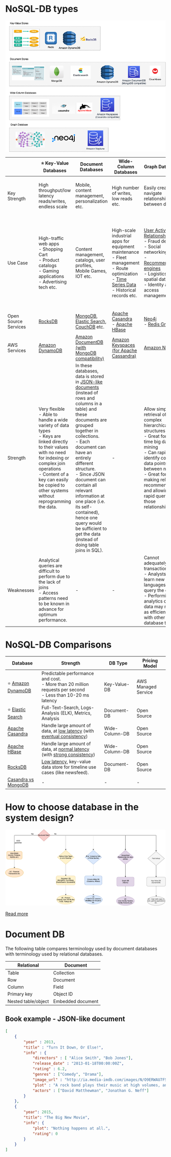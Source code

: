 # NoSQL-DB types

![img.png](assets/NoSQL-DifferentDBtypes.drawio.png)

|                      | :star: Key-Value Databases                                                                                                                                                                                                                                       | Document Databases                                                                                                                                                                                                                                                                                                                                                                                                                                                    | Wide-Column Databases                                                                                                                                                                                                                         | Graph Databases                                                                                                                                                                                                                                                                                          | Time-Series DB                                                                                                                                            | [In-Memory](In-Memory-Cache/Readme.md)                                                                                                                                                                                                                                                                   | Ledger                                                                                                                              |
|----------------------|------------------------------------------------------------------------------------------------------------------------------------------------------------------------------------------------------------------------------------------------------------------|-----------------------------------------------------------------------------------------------------------------------------------------------------------------------------------------------------------------------------------------------------------------------------------------------------------------------------------------------------------------------------------------------------------------------------------------------------------------------|-----------------------------------------------------------------------------------------------------------------------------------------------------------------------------------------------------------------------------------------------|----------------------------------------------------------------------------------------------------------------------------------------------------------------------------------------------------------------------------------------------------------------------------------------------------------|-----------------------------------------------------------------------------------------------------------------------------------------------------------|----------------------------------------------------------------------------------------------------------------------------------------------------------------------------------------------------------------------------------------------------------------------------------------------------------|-------------------------------------------------------------------------------------------------------------------------------------|
| Key Strength         | High throughput/low latency reads/writes, endless scale                                                                                                                                                                                                          | Mobile, content management, personalization etc.                                                                                                                                                                                                                                                                                                                                                                                                                      | High number of writes, low reads etc.                                                                                                                                                                                                         | Easily create and navigate relationship between data                                                                                                                                                                                                                                                     | Collect, store and process data sequenced by time                                                                                                         | Query by key with microsecond latency                                                                                                                                                                                                                                                                    | Collect, Immutable and verifiable history of changes to app data                                                                    |
| Use Case             | High-traffic web apps<br/>- Shopping Cart<br/>- Product catalogs<br/>- Gaming applications<br/>- Advertising tech etc.                                                                                                                                           | Content management, catalogs, user profiles, Mobile Games, IOT etc.                                                                                                                                                                                                                                                                                                                                                                                                   | High-scale industrial apps for equipment maintenance<br/>- Fleet management<br/>- Route optimization<br/>- [Time Series Data](https://netflixtechblog.com/scaling-time-series-data-storage-part-i-ec2b6d44ba39)<br/>- Historical records etc. | [User Activity Relationship](../../../3_HLDDesignProblems/InstagramDesign/Readme.md)<br/>- Fraud detection<br/>- Social networking<br/>- [Recommendation engines](https://neo4j.com/use-cases/real-time-recommendation-engine/)<br/>- Logistics & spatial data<br/>- Identity and access management etc. | Home screen feed<br/>- Operations monitoring<br/>- Application metrics<br/>- Internet of Things sensor data<br/>- Real-time analytics, Event tracing etc. | Caching<br/>- Session management<br/>- [Gaming leaderboards](https://redis.com/solutions/use-cases/leaderboards/)<br/>- Geospatial applications etc.                                                                                                                                                     | Systems of record<br/>- Supply chain<br/>- Registrations<br/>- Banking transactions etc.                                            |
| Open Source Services | [RocksDB](RocksDB.md)                                                                                                                                                                                                                                            | [MongoDB](MongoDB), [Elastic Search](../Search-Indexes/ElasticSearch), [CouchDB](https://couchdb.apache.org) etc.                                                                                                                                                                                                                                                                                                                                                     | [Apache Casandra](ApacheCasandra.md)<br/>- [Apache HBase](ApacheHBase.md)                                                                                                                                                                     | [Neo4j](Neo4j.md)<br/>- [Redis Graph](../In-Memory-Cache/Redis/RedisGraph.md)                                                                                                                                                                                                                            | [InfluxDB](https://en.wikipedia.org/wiki/InfluxDB)                                                                                                        | -                                                                                                                                                                                                                                                                                                        | [Redis](../In-Memory-Cache/Redis)                                                                                                   |
| AWS Services         | [Amazon DynamoDB](../../../2_AWSComponents/6_DatabaseServices/AmazonDynamoDB/Readme.md)                                                                                                                                                                          | [Amazon DocumentDB (with MongoDB compatibility)](../../../2_AWSComponents/6_DatabaseServices/Readme.md)                                                                                                                                                                                                                                                                                                                                                               | [Amazon Keyspaces (for Apache Cassandra)](../../../2_AWSComponents/6_DatabaseServices/AmazonKeySpaces.md)                                                                                                                                     | [Amazon Neptune](https://aws.amazon.com/neptune/)                                                                                                                                                                                                                                                        | [Amazon Timestream](https://aws.amazon.com/timestream/)                                                                                                   | [Amazon Elastic Cache](../../../2_AWSComponents/6_DatabaseServices/AmazonElasticCache.md)                                                                                                                                                                                                                | [Amazon Quantum Ledger Database (QLDB)](https://aws.amazon.com/qldb/)                                                               |
| Strength             | Very flexible<br/>- Able to handle a wide variety of data types<br/>- Keys are linked directly to their values with no need for indexing or complex join operations<br/>- Content of a key can easily be copied to other systems without reprogramming the data. | In these databases, data is stored in [JSON-like documents](https://aws.amazon.com/nosql/document/) (instead of rows and columns in a table) and these documents are grouped together in collections.<br/>- Each document can have an entirely different structure.<br/>- Since JSON document can contain all relevant information at one place (i.e. its self-contained), hence one query would be sufficient to get the data (instead of doing table joins in SQL). | -                                                                                                                                                                                                                                             | Allow simple, fast retrieval of complex hierarchical structures<br/>- Great for real-time big data mining<br/>- Can rapidly identify common data points between nodes<br/>- Great for making relevant recommendations and allowing for rapid querying of those relationships.                            | -                                                                                                                                                         | Support the most demanding applications requiring sub-millisecond response times<br/>- Great for caching, gaming, and session store<br/>- Adapt to changes in demands by scaling out and in without downtime<br/>- Provide ultrafast (sub-microsecond latency) and inexpensive access to copies of data. | Data that is rapidly changing or is seldom accessed<br/>- Application using the in-memory store has a low tolerance for stale data. |                                                                                          |
| Weaknesses           | Analytical queries are difficult to perform due to the lack of joins<br/>- Access patterns need to be known in advance for optimum performance.                                                                                                                  | -                                                                                                                                                                                                                                                                                                                                                                                                                                                                     | -                                                                                                                                                                                                                                             | Cannot adequately store transactional data<br/>- Analysts must learn new languages to query the data<br/>- Performing analytics on the data may not be as efficient as with other database types.                                                                                                        | -                                                                                                                                                         | -                                                                                                                                                                                                                                                                                                        |                                                                                                                                     |

# NoSQL-DB Comparisons

| Database                                                                                       | Strength                                                                                                                                                                                                    | DB Type        | Pricing Model |
|------------------------------------------------------------------------------------------------|-------------------------------------------------------------------------------------------------------------------------------------------------------------------------------------------------------------|----------------|--------------|
| :star: [Amazon DynamoDB](../../../2_AWSComponents/6_DatabaseServices/AmazonDynamoDB/Readme.md) | Predictable performance and cost. <br/>- More than 20 million requests per second <br/>- Less than 10-20 ms latency                                                                                         | Key-Value-DB   | AWS Managed Service |
| :star: [Elastic Search](../Search-Indexes/ElasticSearch)                                       | Full-Text-Search, Logs-Analysis (ELK), Metrics, Analysis                                                                                                                                                    | Document-DB    | Open Source  |
| [Apache Casandra](ApacheCasandra.md)                                                           | Handle large amount of data, at [low latency](../../0_SystemGlossaries/Scalability/LatencyThroughput.md) (with [eventual consistency](../../0_SystemGlossaries/Database/ReplicationAndDataConsistency.md))  | Wide-Column-DB | Open Source  |
| [Apache HBase](ApacheHBase.md)                                                                 | Handle large amount of data, at [normal latency](../../0_SystemGlossaries/Scalability/LatencyThroughput.md) (with [strong consistency](../../0_SystemGlossaries/Database/ReplicationAndDataConsistency.md)) | Wide-Column-DB | Open Source  |
| [RocksDB](RocksDB.md)                                                                          | [Low latency](../../0_SystemGlossaries/Scalability/LatencyThroughput.md), key-value data store for timeline use cases (like newsfeed).                                                                      | Document-DB    | Open Source  |
| [Casandra vs MongoDB](CasandraVsMongoDB.md)                                                    | -                                                                                                                                                                                                           | -              | -            |

# How to choose database in the system design?

![img.png](../assests/DecideDatabase.drawio.png)

[Read more](../DecideDatabase.md)

# Document DB

The following table compares terminology used by document databases with terminology used by relational databases.

| Relational          | Document          |
|---------------------|-------------------|
| Table               | Collection        |
| Row                 | Document          |
| Column              | Field             |
| Primary key         | Object ID         |
| Nested table/object | Embedded document |


## Book example - JSON-like document

````json
[
    {
        "year" : 2013,
        "title" : "Turn It Down, Or Else!",
        "info" : {
            "directors" : [ "Alice Smith", "Bob Jones"],
            "release_date" : "2013-01-18T00:00:00Z",
            "rating" : 6.2,
            "genres" : ["Comedy", "Drama"],
            "image_url" : "http://ia.media-imdb.com/images/N/O9ERWAU7FS797AJ7LU8HN09AMUP908RLlo5JF90EWR7LJKQ7@@._V1_SX400_.jpg",
            "plot" : "A rock band plays their music at high volumes, annoying the neighbors.",
            "actors" : ["David Matthewman", "Jonathan G. Neff"]
        }
    },
    {
        "year": 2015,
        "title": "The Big New Movie",
        "info": {
            "plot": "Nothing happens at all.",
            "rating": 0
        }
    }
]
````
